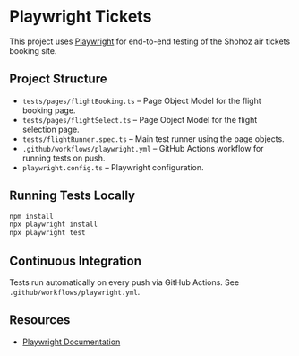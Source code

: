 # Playwright Tickets

This project uses [Playwright](https://playwright.dev/) for end-to-end testing of the Shohoz air tickets booking site.

## Project Structure

- `tests/pages/flightBooking.ts` – Page Object Model for the flight booking page.
- `tests/pages/flightSelect.ts` – Page Object Model for the flight selection page.
- `tests/flightRunner.spec.ts` – Main test runner using the page objects.
- `.github/workflows/playwright.yml` – GitHub Actions workflow for running tests on push.
- `playwright.config.ts` – Playwright configuration.

## Running Tests Locally

```sh
npm install
npx playwright install
npx playwright test
```

## Continuous Integration

Tests run automatically on every push via GitHub Actions. See `.github/workflows/playwright.yml`.

## Resources

- [Playwright Documentation](https://playwright.dev/docs/intro)